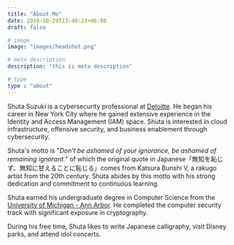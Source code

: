 ```yaml
---
title: "About Me"
date: 2019-10-29T13:49:23+06:00
draft: false

# image
image: "images/headshot.png"

# meta description
description: "this is meta description"

# type
type : "about"
---
```


Shuta Suzuki is a cybersecurity professional at [Deloitte](https://www2.deloitte.com/us/en.html). He began his career in New York City where he gained extensive experience in the Identity and Access Management (IAM) space. Shuta is interested in cloud infrastructure, offensive security, and business enablement through cybersecurity.

Shuta's motto is "*Don't be ashamed of your ignorance, be ashamed of remaining ignorant.*" of which the original quote in Japanese「無知を恥じず、無知に甘えることに恥じる」comes from Katsura Bunshi V, a rakugo artist from the 20th century. Shuta abides by this motto with his strong dedication and commitment to continuous learning.

Shuta earned his undergraduate degree in Computer Science from the [University of Michigan - Ann Arbor](https://umich.edu). He completed the computer security track with significant exposure in cryptography.

During his free time, Shuta likes to write Japanese calligraphy, visit Disney parks, and attend idol concerts.